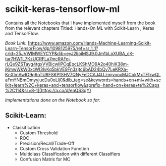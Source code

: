 # scikit-keras-tensorflow-ml
Contains all the Notebooks that I have implemented myself from the book from the relevant chapters Titled: Hands-On ML with Scikit-Learn , Keras and TensorFlow. 

_Book Link:_ [https://www.amazon.com/Hands-Machine-Learning-Scikit-Learn-TensorFlow/dp/1098125975/ref=sr_1_1?crid=25JVWIMWEYCYP&dib=eyJ2IjoiMSJ9.0Jm1bLoXUBA_cK-tar7HW1L7KzUCRFLa7mcRAFq-rLQe9ZSTavg4tgxVVBicwIlPCqEpcLKShMO9A2o40hlK38m-jKmwWkW0xcWI3lvKq5bkVE9Fn3zjtc6bAD24bQv7LeKRXa-KnXImAwIO9q9oTU8FSKPfSHV7QNyFeDCAJ4U.zmjvvoxMJCokMxTEfrwQLaFmYNBmOmyyjucDu0oLlj0&dib_tag=se&keywords=hands+on+ml+with+scikit+learn%2C+keras+and+tensorflow&sprefix=hand+on+keras+te%2Caps%2C114&sr=8-1](https://a.co/d/eaQS3qY)


_Implementations done on the Notebook so far:_

 ## Scikit-Learn:
 - Classification
    - Custom Threshold
    - ROC
    - Precision/Recall/Trade-Off
    - Custom Cross Validation Function
    - Multiclass Classification with different Classifiers
    - Confusion Matrix for MC
      

